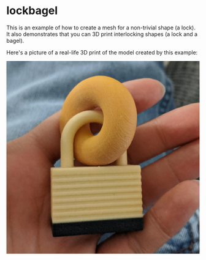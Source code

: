 # lockbagel

This is an example of how to create a mesh for a non-trivial shape (a lock). It also demonstrates that you can 3D print interlocking shapes (a lock and a bagel).

Here's a picture of a real-life 3D print of the model created by this example:

![3D printed lock and bagel](printed_lockbagel.jpg)
